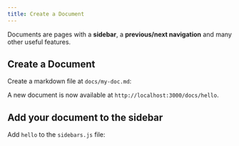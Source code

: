 ```yaml
---
title: Create a Document
---
```


Documents are pages with a **sidebar**, a **previous/next navigation** and many other useful features.

## Create a Document

Create a markdown file at `docs/my-doc.md`:

A new document is now available at `http://localhost:3000/docs/hello`.

## Add your document to the sidebar

Add `hello` to the `sidebars.js` file:

<!-- ```diff
module.exports = {
  docs: [
    {
      type: 'category',
      label: 'Docusaurus Tutorial',
-     items: ['getting-started', 'create-a-doc', ...],
+     items: ['getting-started', 'create-a-doc', 'hello', ...],
    },
  ],
};
``` -->
